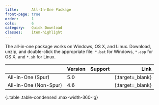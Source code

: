 ```yaml
---
title:      All-In-One Package
front-page: true
order:      1
cols:       6
category:   Quick Download
classes:    item-highlight
---
```

The all-in-one package works on Windows, OS X, and Linux.
Download, unzip, and double-click the appropriate file: `*.bat` for Windows, `*.app` for OS X, and `*.sh` for Linux.

|            | Version   | Support   | Link   |
| ---------- |:--------- |:--------- | ------:|
| All-in-One (Spur) | 5.0       | <i class="fa fa-windows"></i> <i class="fa fa-apple"></i> <i class="fa fa-linux"></i> | [<i class="fa fa-download"></i>][50allinone]{:target=_blank} |
| All-in-One (Non-Spur) | 4.6       | <i class="fa fa-windows"></i> <i class="fa fa-apple"></i> <i class="fa fa-linux"></i> | [<i class="fa fa-download"></i>][46allinone]{:target=_blank} |
{:.table .table-condensed .max-width-360-lg}

[50allinone]: http://ftp.squeak.org/5.0/Squeak-5.0-All-in-One.zip
[46allinone]: http://ftp.squeak.org/4.6/Squeak-4.6-All-in-One.zzip
